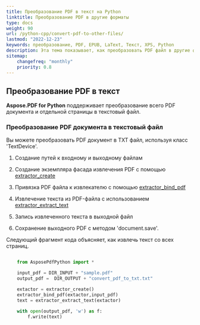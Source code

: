 ```yaml
---
title: Преобразование PDF в текст на Python
linktitle: Преобразование PDF в другие форматы
type: docs
weight: 90
url: /python-cpp/convert-pdf-to-other-files/
lastmod: "2022-12-23"
keywords: преобразование, PDF, EPUB, LaText, Текст, XPS, Python
description: Эта тема показывает, как преобразовать PDF файл в другие форматы файлов, такие как текст, используя Python.
sitemap:
    changefreq: "monthly"
    priority: 0.8
---
```


## Преобразование PDF в текст

**Aspose.PDF for Python** поддерживает преобразование всего PDF документа и отдельной страницы в текстовый файл.

### Преобразование PDF документа в текстовый файл

Вы можете преобразовать PDF документ в TXT файл, используя класс 'TextDevice'.

1. Создание путей к входному и выходному файлам
1. Создание экземпляра фасада извлечения PDF с помощью [extractor_create](https://reference.aspose.com/pdf/python-cpp/core/extractor_create/)
1. Привязка PDF файла к извлекателю с помощью [extractor_bind_pdf](https://reference.aspose.com/pdf/python-cpp/core/extractor_bind_pdf/)

1. Извлечение текста из PDF-файла с использованием [extractor_extract_text](https://reference.aspose.com/pdf/python-cpp/core/extractor_extract_text/)
1. Запись извлеченного текста в выходной файл
1. Сохранение выходного PDF с методом 'document.save'.

Следующий фрагмент кода объясняет, как извлечь текст со всех страниц.

```python

    from AsposePdfPython import *

    input_pdf = DIR_INPUT + "sample.pdf"
    output_pdf =  DIR_OUTPUT + "convert_pdf_to_txt.txt"

    extactor = extractor_create()
    extractor_bind_pdf(extactor,input_pdf)
    text = extractor_extract_text(extactor)

    with open(output_pdf, 'w') as f:
        f.write(text)
```
